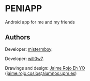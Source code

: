 # PENIAPP

Android app for me and my friends

## Authors

Developer: [mistermboy](https://github.com/mistermboy).

Developer:  [will0w7](https://github.com/will0w7).

Drawings and design: [Jaime Rojo Eh YO](https://www.instagram.com/unnombreguapotipoandergraun/?hl=es) (jaime.rojo.cosio@alumnos.upm.es)

